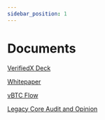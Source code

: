 ```yaml
---
sidebar_position: 1
---
```


# Documents


[VerifiedX Deck](./slide-deck)

[Whitepaper](./whitepaper)

[vBTC Flow](./vbtc-flow)

[Legacy Core Audit and Opinion](./legacy-audit)
